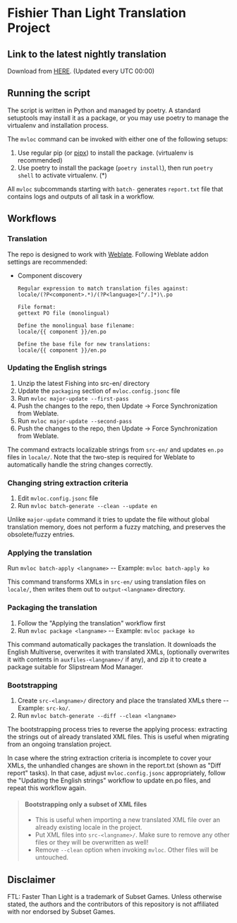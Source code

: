 # Fishier Than Light Translation Project

## Link to the latest nightly translation

Download from [HERE](https://github.com/ftl-mv-translation/fishier-than-light/releases/latest). (Updated every UTC 00:00)

## Running the script

The script is written in Python and managed by poetry. A standard setuptools may install it as a package,
or you may use poetry to manage the virtualenv and installation process.

The `mvloc` command can be invoked with either one of the following setups:

1. Use regular pip (or [pipx](https://github.com/pypa/pipx)) to install the package. (virtualenv is recommended)
2. Use poetry to install the package (`poetry install`), then run `poetry shell` to activate virtualenv. (*)

All `mvloc` subcommands starting with `batch-` generates `report.txt` file that contains logs and outputs of all task
in a workflow.


## Workflows

### Translation

The repo is designed to work with [Weblate](https://weblate.org/). Following Weblate addon settings are recommended:

* Component discovery
   ```
   Regular expression to match translation files against:
   locale/(?P<component>.*)/(?P<language>[^/.]*)\.po
   
   File format:
   gettext PO file (monolingual)
   
   Define the monolingual base filename:
   locale/{{ component }}/en.po
   
   Define the base file for new translations:
   locale/{{ component }}/en.po
   ```

### Updating the English strings

1. Unzip the latest Fishing into src-en/ directory
2. Update the `packaging` section of `mvloc.config.jsonc` file
3. Run `mvloc major-update --first-pass`
4. Push the changes to the repo, then Update -> Force Synchronization from Weblate.
5. Run `mvloc major-update --second-pass`
6. Push the changes to the repo, then Update -> Force Synchronization from Weblate.

The command extracts localizable strings from `src-en/` and updates  `en.po` files in `locale/`.
Note that the two-step is required for Weblate to automatically handle the string changes correctly.

### Changing string extraction criteria

1. Edit `mvloc.config.jsonc` file
3. Run `mvloc batch-generate --clean --update en`

Unlike `major-update` command it tries to update the file without global translation memory,
does not perform a fuzzy matching, and preserves the obsolete/fuzzy entries.

### Applying the translation

Run `mvloc batch-apply <langname>` -- Example: `mvloc batch-apply ko`

This command transforms XMLs in `src-en/` using translation files on `locale/`,
then writes them out to `output-<langname>` directory.

### Packaging the translation

1. Follow the "Applying the translation" workflow first
2. Run `mvloc package <langname>` -- Example: `mvloc package ko`

This command automatically packages the translation. It downloads the English Multiverse, overwrites it with
translated XMLs, (optionally overwrites it with contents in `auxfiles-<langname>/` if any), and zip it to create
a package suitable for Slipstream Mod Manager.

### Bootstrapping

1. Create `src-<langname>/` directory and place the translated XMLs there -- Example: `src-ko/`.
2. Run `mvloc batch-generate --diff --clean <langname>`

The bootstrapping process tries to reverse the applying process: extracting the strings out of already translated
XML files. This is useful when migrating from an ongoing translation project.

In case where the string extraction criteria is incomplete to cover your XMLs, the unhandled changes are shown in
the report.txt (shown as "Diff report" tasks). In that case, adjust `mvloc.config.jsonc` appropriately, follow the
"Updating the English strings" workflow to update en.po files, and repeat this workflow again.

> #### Bootstrapping only a subset of XML files
>
> * This is useful when importing a new translated XML file over an already existing locale in the project.
> * Put XML files into `src-<langname>/`. Make sure to remove any other files or they will be overwritten as well!
> * Remove `--clean` option when invoking `mvloc`. Other files will be untouched.

## Disclaimer

FTL: Faster Than Light is a trademark of Subset Games. Unless otherwise stated, the authors and the contributors of this
repository is not affiliated with nor endorsed by Subset Games.
